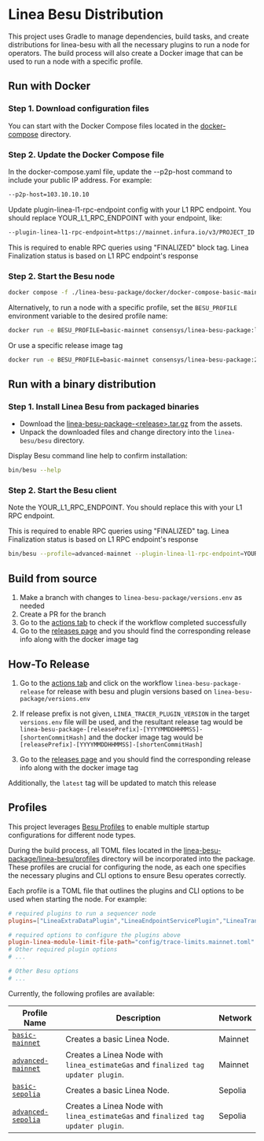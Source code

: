 # Linea Besu Distribution

This project uses Gradle to manage dependencies, build tasks, and create distributions for linea-besu with 
all the necessary plugins to run a node for operators. The build process will also create a Docker image that can be 
used to run a node with a specific profile.

## Run with Docker

### Step 1. Download configuration files

You can start with the Docker Compose files located in the [docker-compose](https://github.com/Consensys/linea-monorepo/tree/main/linea-besu-package/docker) directory.

### Step 2. Update the Docker Compose file
In the docker-compose.yaml file, update the --p2p-host command to include your public IP address. For example:
```sh
--p2p-host=103.10.10.10
```

Update plugin-linea-l1-rpc-endpoint config with your L1 RPC endpoint.
You should replace YOUR_L1_RPC_ENDPOINT with your endpoint, like:
```sh
--plugin-linea-l1-rpc-endpoint=https://mainnet.infura.io/v3/PROJECT_ID
```

This is required to enable RPC queries using "FINALIZED" block tag.
Linea Finalization status is based on L1 RPC endpoint's response

### Step 2. Start the Besu node
```sh
docker compose -f ./linea-besu-package/docker/docker-compose-basic-mainnet.yaml up
```
Alternatively, to run a node with a specific profile, set the `BESU_PROFILE` environment variable to the desired profile name:

```sh
docker run -e BESU_PROFILE=basic-mainnet consensys/linea-besu-package:latest
```
Or use a specific release image tag
```sh
docker run -e BESU_PROFILE=basic-mainnet consensys/linea-besu-package:2.1.0-20250507100634-6dc9db9
```
## Run with a binary distribution

### Step 1. Install Linea Besu from packaged binaries
*  Download the [linea-besu-package-&lt;release&gt;.tar.gz](https://github.com/Consensys/linea-monorepo/releases?q=linea-besu-package&expanded=true) 
from the assets.
* Unpack the downloaded files and change directory into the `linea-besu/besu`
directory.

Display Besu command line help to confirm installation:
```sh
bin/besu --help
```

### Step 2. Start the Besu client

Note the YOUR_L1_RPC_ENDPOINT. You should replace this with your L1 RPC endpoint. 

This is required to enable RPC queries using "FINALIZED" tag. 
Linea Finalization status is based on L1 RPC endpoint's response
```sh
bin/besu --profile=advanced-mainnet --plugin-linea-l1-rpc-endpoint=YOUR_L1_RPC_ENDPOINT
```

## Build from source

1. Make a branch with changes to `linea-besu-package/versions.env` as needed
2. Create a PR for the branch
3. Go to the [actions tab](https://github.com/Consensys/linea-monorepo/actions) to check if the workflow completed successfully
4. Go to the [releases page](https://github.com/Consensys/linea-monorepo/releases?q=linea-besu-package&expanded=true) and you should find the corresponding release info along with the docker image tag

## How-To Release

1. Go to the [actions tab](https://github.com/Consensys/linea-monorepo/actions) and click on the workflow `linea-besu-package-release` for release with besu and plugin versions based on `linea-besu-package/versions.env`

2. If release prefix is not given, `LINEA_TRACER_PLUGIN_VERSION` in the target `versions.env` file will be used, and the resultant release tag would be `linea-besu-package-[releasePrefix]-[YYYYMMDDHHMMSS]-[shortenCommitHash]` and the docker image tag would be `[releasePrefix]-[YYYYMMDDHHMMSS]-[shortenCommitHash]`

3. Go to the [releases page](https://github.com/Consensys/linea-monorepo/releases?q=linea-besu-package&expanded=true) and you should find the corresponding release info along with the docker image tag

Additionally, the `latest` tag will be updated to match this release


## Profiles

This project leverages [Besu Profiles](https://besu.hyperledger.org/public-networks/how-to/use-configuration-file/profile) to enable multiple startup configurations for different node types.

During the build process, all TOML files located in the [linea-besu-package/linea-besu/profiles](https://github.com/Consensys/linea-monorepo/tree/main/linea-besu-package/linea-besu/profiles) directory will be incorporated into the package. These profiles are crucial for configuring the node, as each one specifies the necessary plugins and CLI options to ensure Besu operates correctly.

Each profile is a TOML file that outlines the plugins and CLI options to be used when starting the node. For example:

```toml
# required plugins to run a sequencer node
plugins=["LineaExtraDataPlugin","LineaEndpointServicePlugin","LineaTransactionPoolValidatorPlugin","LineaTransactionSelectorPlugin"]

# required options to configure the plugins above
plugin-linea-module-limit-file-path="config/trace-limits.mainnet.toml"
# Other required plugin options
# ...

# Other Besu options
# ...
```

Currently, the following profiles are available:

| Profile Name                                                                                                              | Description                                                               | Network | 
|---------------------------------------------------------------------------------------------------------------------------|---------------------------------------------------------------------------|---------|
| [`basic-mainnet`](https://github.com/Consensys/linea-monorepo/blob/main/linea-besu-package/linea-besu/profiles/basic-mainnet.toml)       | Creates a basic Linea Node.                                               | Mainnet |
| [`advanced-mainnet`](https://github.com/Consensys/linea-monorepo/blob/main/linea-besu-package/linea-besu/profiles/advanced-mainnet.toml) | Creates a Linea Node with `linea_estimateGas` and `finalized tag updater plugin`. | Mainnet |
| [`basic-sepolia`](https://github.com/Consensys/linea-monorepo/blob/main/linea-besu-package/linea-besu/profiles/basic-sepolia.toml)       | Creates a basic Linea Node.                                               | Sepolia |
| [`advanced-sepolia`](https://github.com/Consensys/linea-monorepo/blob/main/linea-besu-package/linea-besu/profiles/advanced-mainnet.toml) | Creates a Linea Node with `linea_estimateGas` and `finalized tag updater plugin`. | Sepolia |
